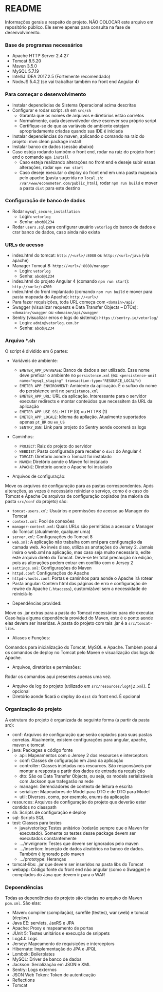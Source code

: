 # README #

Informações gerais a respeito do projeto. 
NÃO COLOCAR este arquivo em repositório público.
Ele serve apenas para consulta na fase de desenvolvimento.

### Base de programas necessários ###

* Apache HTTP Server 2.4.27
* Tomcat 8.5.20
* Maven 3.5.0
* MySQL 5.7.19
* IntelliJ IDEA 2017.2.5 (Fortemente recomendado)
* NodeJS 5.4.2 (se vai trabalhar também no front end Angular 4)

### Para começar o desenvolvimento ###

* Instalar dependêcias de Sistema Operacional acima descritas
* Configurar e rodar script .sh em `src/sh` 
  - Garanta que os nomes de arquivos e diretórios estão corretos
  - Normalmente, cada desenvolvedor deve escrever seu próprio script
  - Certifique-se de que as variáveis de ambiente estejam apropriadamente criadas quando sua IDE é iniciada
* Instalar dependências do maven, aplicando o comando na raiz do projeto: mvn clean package install
* Instalar banco de dados (sessão abaixo)
* Caso esteja rodando também o front end, rodar na raiz do projeto front end o comando `npm install`
  - Caso esteja realizando alterações no front end e deseje subir essas alterações, rodar `npm run start`
  - Caso deseje executar o deploy do front end em uma pasta mapeada pelo apache (pasta sugerida no `local.sh`: `/var/www/econometer.com/public_html`), rodar `npm run build` e mover a pasta `dist` para este destino

### Configuração de banco de dados ###

* Rodar `mysql_secure_installation`
    * Login: `vetorlog`
    * Senha: `abcd@1234`
* Rodar `users.sql` para configurar usuário `vetorlog` do banco de dados e crar banco de dados, caso ainda não exista

### URLs de acesso ###

* index.html do tomcat: `http://<url>/:8080` ou `http://<url>/java` (via apache)
* Manager Tomcat 8: `http://<url>/:8080/manager`
  * Login: `vetorlog`
  * Senha: `abcd@1234`
* index.html do projeto Angular 4 (comando `npm run start`): `http://<url>/:4200`
* index.html do front implantado (comando `npm run build` e mover para pasta mapeada do Apache): `http://<url>/`
* Para fazer requisições, toda URL começa com `<domain>/api/`
* Swagger (visualizar requests e Data Transfer Objects – DTOs): `<domain>/swagger` ou `<domain>/api/swagger`  
* Sentry (visualizar erros e logs do sistema): `https://sentry.io/vetorlog/`
  * Login: `admin@vetorlog.com.br`
  * Senha: `abcd@1234`

### Arquivo *.sh ###

O script é dividido em 6 partes:

* Variáveis de ambiente:
  - `EMETER_APP_DATABASE`: Banco de dados a ser utilizado. Esse nome deve prefixar o ambiente no `persistence.xml` (ex: `<persistence-unit name="mysql_staging" transaction-type="RESOURCE_LOCAL">`)
  - `EMETER_APP_ENVIRONMENT`: Ambiente da aplicação. É o sufixo do nome do persistence unit no `persistence.xml`
  - `EMETER_APP_URL`: URL da aplicação. Interessante para o servidor executar redirects e montar conteúdos que necessitem da URL da aplicação
  - `EMETER_APP_USE_SSL`: HTTP (0) ou HTTPS (1)
  - `EMETER_APP_LOCALE`: Idioma da apliação. Atualmente suportados apenas `pt_BR` ou `en_US`
  - `SENTRY_DSN`: Link para projeto do Sentry aonde ocorrerá os logs

* Caminhos:
  - `PROJECT`: Raiz do projeto do servidor
  - `WEBDIST`: Pasta configurada para receber o `dist` do Angular 4
  - `TOMCAT`: Diretório aonde o Tomcat foi instalado
  - `MAVEN`: Diretório aonde o Maven foi instalado
  - `APACHE`: Diretório aonde o Apache foi instalado

* Arquivos de configuração:

Move os arquivos de configuração para as pastas correspondentes. Após alterações, as vezes é necessário reiniciar o serviço, como é o caso do Tomcat e Apache
Os arquivos de configuração copiados (na maioria da pasta `src/conf` do projeto) são:

  - `tomcat-users.xml`: Usuários e permissões de acesso ao Manager do Tomcat
  - `context.xml`: Pool de conexões
  - `manager-context.xml`: Quais URLs são permitidas a acessar o Manager do Tomcat (atualmente, qualquer uma)
  - `server.xml`: Configurações do Tomcat 8
  - `web.xml`: A aplicação não trabalha com xml para configuração da camada web. Ao invés disso, utiliza as anotações do Jersey 2. 
               Jamais insira o web.xml na aplicação, mas caso seja muito necessário, edite este arquivo direto do Tomcat. 
               Deve-se ter total precaução na edição, pois as alterações podem entrar em conflito com o Jersey 2
  - `settings.xml`: Configurações do Maven
  - `httpd.conf`: Configurações do Apache
  - `httpd-vhosts.conf`: Portas e caminhos para aonde o Apache irá rotear
  - Pasta angular: Contém html das páginas de erro e configuração de rewire do Apache (`.htaccess`), customizável sem a necessidade de reiniciá-lo

* Dependências provided:

Move os .jar extras para a pasta do Tomcat necessários para ele executar. Caso haja alguma dependência provided do Maven, este é o ponto aonde elas devem ser inseridas.
A pasta do projeto com tais .jar é a `src/tomcat-libs`.

* Aliases e Funções:

Comandos para inicialização do Tomcat, MySQL e Apache. Também possui os comandos de deploy no Tomcat pelo Maven e visualização dos logs do Apache.

* Arquivos, diretórios e permissões:

Rodar os comandos aqui presentes apenas uma vez.

  - Arquivo de log do projeto (utilizado em `src/resources/log4j2.xml`). É opcional
  - Diretório aonde ficará o deploy do `dist` do front end. É opcional

### Organização do projeto ###

A estrutura do projeto é organizada da seguinte forma (a partir da pasta src):

* conf: Arquivos de configuração que serão copiados para suas pastas corretas. Atualmente, existem configurações para angular, apache, maven e tomcat
* java: Packages e código fonte
  - api: Mapeamentos com o Jersey 2 dos resources e interceptors
  - conf: Classes de cofiguração em Java da aplicação
  - controller: Classes injetadas nos resources. São responsáveis por montar a resposta a partir dos dados de entrada da requisição
  - dto: São os Data Transfer Objects, ou seja, os models serializáveis com Jackson que trafegarão na rede
  - manager: Gerenciadores de contexto de leitura e escrita
  - serializer: Mapeadores de Model para DTO e de DTO para Model
  - util: Diversos, como, por exemplo, enums da aplicação
* resources: Arquivos de configuração do projeto que deverão estar contidos no classpath
* sh: Scripts de configuração e deploy
* sql: Scripts SQL
* test: Classes para testes
  - java/vetorlog: Testes unitários (rodarão sempre que o Maven for executado). Somente os testes desse package devem ser executados constantemente 
  - .../mvnignore: Testes que devem ser ignorados pelo maven
  - .../insertion: Inserção de dados aleatórios no banco de dados. Também é ignorado pelo maven
  - .../prototype: Heranças
* tomcat-libs: .jar que devem ser inseridos na pasta libs do Tomcat
* webapp: Código fonte do front end não angular (como o Swagger) e compilados do Java que devem ir para o WAR

### Depoendências ###

Todas as dependências do projeto são citadas no arquivo do Maven `pom.xml`. São elas:

* Maven: compiler (compilação), surefile (testes), war (web) e tomcat (deploy)
* Java EE: servlets, JaxRS e JPA
* Apache: Proxy e mapeamento de portas
* JUnit 5: Testes unitários e execução de snippets
* Log4J: Logs
* Jersey: Mapeamento de requisições e interceptors
* Hibernate: Implementação do JPA e JPQL
* Lombok: Boilerplates
* MySQL: Driver de banco de dados
* Jackson: Serialização em JSON e XML
* Sentry: Logs externos
* JSON Web Token: Token de autenticação
* Reflections
* Tomcat
